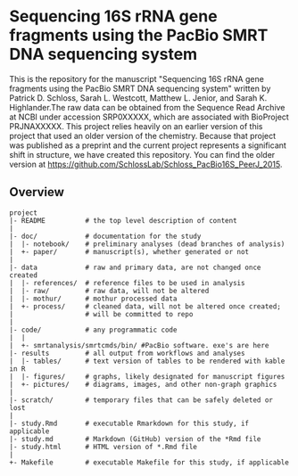 Sequencing 16S rRNA gene fragments using the PacBio SMRT DNA sequencing system
=======

This is the repository for the manuscript "Sequencing 16S rRNA gene fragments using the PacBio SMRT
DNA sequencing system" written by Patrick D. Schloss, Sarah L. Westcott, Matthew L. Jenior, and 
Sarah K. Highlander.The raw data can be obtained from the Sequence Read Archive at NCBI under accession 
SRP0XXXXX, which are associated with BioProject PRJNAXXXXX. This project relies heavily on an earlier
version of this project that used an older version of the chemistry. Because that project was published
as a preprint and the current project represents a significant shift in structure, we have created this
repository. You can find the older version at https://github.com/SchlossLab/Schloss_PacBio16S_PeerJ_2015.



Overview
--------

    project
    |- README          # the top level description of content
    |
    |- doc/            # documentation for the study
    |  |- notebook/    # preliminary analyses (dead branches of analysis)
    |  +- paper/       # manuscript(s), whether generated or not
    |
    |- data            # raw and primary data, are not changed once created
    |  |- references/  # reference files to be used in analysis
    |  |- raw/         # raw data, will not be altered
    |  |- mothur/      # mothur processed data
    |  +- process/     # cleaned data, will not be altered once created;
    |                  # will be committed to repo
    |
    |- code/           # any programmatic code
    |  |
    |  +- smrtanalysis/smrtcmds/bin/ #PacBio software. exe's are here
    |- results         # all output from workflows and analyses
    |  |- tables/      # text version of tables to be rendered with kable in R
    |  |- figures/     # graphs, likely designated for manuscript figures
    |  +- pictures/    # diagrams, images, and other non-graph graphics
    |
    |- scratch/        # temporary files that can be safely deleted or lost
    |
    |- study.Rmd       # executable Rmarkdown for this study, if applicable
    |- study.md        # Markdown (GitHub) version of the *Rmd file
    |- study.html      # HTML version of *.Rmd file
    |
    +- Makefile        # executable Makefile for this study, if applicable

